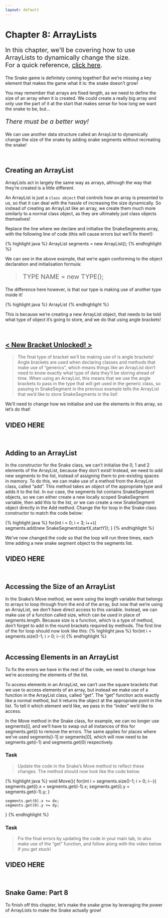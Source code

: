 ```yaml
---
layout: default
---
```


<h1>Chapter 8: ArrayLists</h1>
<p style="font-size:20px">
In this chapter, we'll be covering how to use ArrayLists to dynamically change the size.
<br>
For a quick reference, <a href="../QuickReference/arraylists">click here</a>.
<br></p>

The Snake game is definitely coming together! But we’re missing a key element that makes the game what it is: the snake doesn’t grow!


You may remember that arrays are fixed length, as we need to define the size of an array when it is created. We could create a really big array and only use the part of it at the start that makes sense for how long we want the snake to be, but…

<p style="font-size:20px"><i>There must be a better way!</i></p>


We can use another data structure called an ArrayList to dynamically change the size of the snake by adding snake segments without recreating the snake!

<br>
<h2  id="creating_an_arraylist">Creating an ArrayList</h2>
ArrayLists act in largely the same way as arrays, although the way that they’re created is a little different.


An ArrayList is just a `class object` that controls how an array is presented to us, so that it can deal with the hassle of increasing the size dynamically. So instead of creating an ArrayList like an array, we create them much more similarly to a normal class object, as they are ultimately just class objects themselves!


Replace the line where we declare and initialise the SnakeSegments array, with the following line of code (this will cause errors but we’ll fix them!):

{% highlight java %}
ArrayList<SnakeSegment> segments = new ArrayList<SnakeSegment>();
{% endhighlight %}
<br>

We can see in the above example, that we’re again conforming to the object declaration and initialisation formula:

<blockquote style="font-size:20px">TYPE NAME = new TYPE();</blockquote>


The difference here however, is that our type is making use of another type inside it!

{% highlight java %}
ArrayList<SnakeSegment>
{% endhighlight %}
<br>

This is because we’re creating a new ArrayList object, that needs to be told what type of object it’s going to store, and we do that using angle brackets!

<br>
<h2><a href="../Extras/Brackets">< New Bracket Unlocked! ></a></h2>
<blockquote>
The final type of bracket we’ll be making use of is angle brackets! Angle brackets are used when declaring classes and methods that make use of “generics”, which means things like an ArrayList don’t need to know exactly what type of data they’ll be storing ahead of time. When using an ArrayList, this means that we use the angle brackets to pass in the type that will get used in the generic class, so passing in SnakeSegment in the previous example tells the ArrayList that we’d like to store SnakeSegments in the list!
</blockquote>

We’ll need to change how we initialise and use the elements in this array, so let’s do that!

<h2>VIDEO HERE</h2>

<br>
<h2  id="adding_to_an_arraylist">Adding to an ArrayList</h2>
In the constructor for the Snake class, we can’t initialise the 0, 1 and 2 elements of the ArrayList, because they don’t exist! Instead, we need to add new segments to the list, instead of assigning them to pre-existing spaces in memory.
To do this, we can make use of a method from the ArrayList class, called “add”. This method takes an object of the appropriate type and adds it to the list.
In our case, the segments list contains SnakeSegment objects, so we can either create a new locally scoped SnakeSegment variable, then add this to the list, or we can create a new SnakeSegment object directly in the Add method.
Change the for loop in the Snake class constructor to match the code below:

{% highlight java %}
for(int i = 0; i < 3; i++){    
      segments.add(new SnakeSegment(startX,startY));
    }
{% endhighlight %}
<br>

We’ve now changed the code so that the loop will run three times, each time adding a new snake segment object to the segments list.

<h2>VIDEO HERE</h2>


<br>
<h2  id="accessing_the_size_of_an_arraylist">Accessing the Size of an ArrayList</h2>
In the Snake’s Move method, we were using the length variable that belongs to arrays to loop through from the end of the array, but now that we’re using an ArrayList, we don’t have direct access to this variable. Instead, we can make use of a function called size, which can be used in place of segments.length. Because size is a function, which is a type of method, don’t forget to add in the round brackets required by methods. The first line of the for loop should now look like this:
{% highlight java %}
    for(int i = segments.size()-1; i > 0; i--){
{% endhighlight %}
<br>

<br>
<h2  id="accessing_elements_in_an_arraylist">Accessing Elements in an ArrayList</h2>
To fix the errors we have in the rest of the code, we need to change how we’re accessing the elements of the list.


To access elements in an ArrayList, we can’t use the square brackets that we use to access elements of an array, but instead we make use of a function in the ArrayList class, called “get”. The “get” function acts exactly like a normal method, but it returns the object at the appropriate point in the list. To tell it which element we’d like, we pass in the “index” we’d like to access.


In the Move method in the Snake class, for example, we can no longer use segments[i], and we’ll have to swap out all instances of this for segments.get(i) to remove the errors. The same applies for places where we’ve used segments[i-1] or segments[0], which will now need to be segments.get(i-1) and segments.get(0) respectively.

<h3>Task</h3>
<blockquote>Update the code in the Snake’s Move method to reflect these changes. The method should now look like the code below.</blockquote>

{% highlight java %}
void Move(){
    for(int i = segments.size()-1; i > 0; i--){
      segments.get(i).x = segments.get(i-1).x;
      segments.get(i).y = segments.get(i-1).y;
    }
    
    segments.get(0).x += dx;
    segments.get(0).y += dy;
  }
{% endhighlight %}
<br>

<h3>Task</h3>
<blockquote>Fix the final errors by updating the code in your main tab, to also make use of the “get” function, and follow along with the video below if you get stuck!</blockquote>

<h2>VIDEO HERE</h2>


<br>
<h2 id="snake_video">Snake Game: Part 8</h2>
To finish off this chapter, let’s make the snake grow by leveraging the power of ArrayLists to make the Snake actually grow!
<div style="display: flex; justify-content: center; align-items: center; height: 100%;">
  <video width="600" controls style="max-width: 100%;">
    <source src="{{ site.baseurl }}/Videos/SnakeChapter8.mp4" type="video/mp4">
    Your browser does not support the video tag.
  </video>
</div>

<br>
<h2>Summary</h2>
This chapter covers the use of ArrayLists. Make sure to go back over the chapter if you're unsure at all on how to implement any of the content we've covered.


<br>
<h2>Explore</h2>
<ul>
    <li><h3><a href="../Extras/Switch_Statements">To run different code when a variable is set to different values do I have to use a massive set of if/else statements?</a></h3></li>
</ul>

<p style="font-size: 30px; text-align: right;"><a href="./functions">Chapter 9 >></a></p>

<br>
<br>
<br>

	{% include quiz_script.html %}